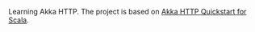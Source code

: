 Learning Akka HTTP. The project is based on [Akka HTTP Quickstart for Scala](https://developer.lightbend.com/guides/akka-http-quickstart-scala/).
